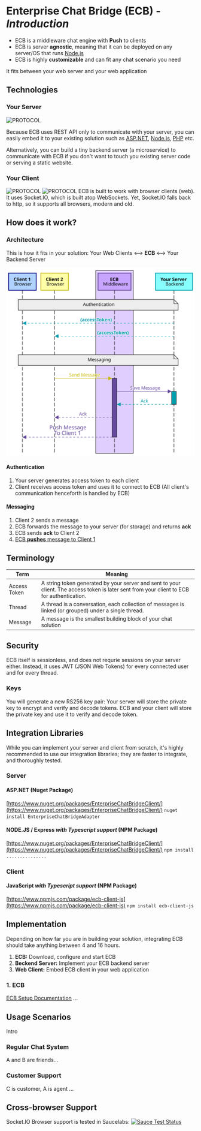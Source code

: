 
#  Enterprise Chat Bridge (ECB) - <em>Introduction</em>
- ECB is a middleware chat engine with **Push** to clients 
- ECB is server **agnostic**, meaning that it can be deployed on any server/OS that runs <ins>Node.js</ins>
- ECB is highly **customizable** and can fit any chat scenario you need

It fits between your web server and your web application

## Technologies
###  Your Server
![PROTOCOL](https://img.shields.io/badge/Protocol-REST%20API-blue.svg)

Because ECB uses REST API only to communicate with your server, you can easily embed it to your existing solution such as <ins>ASP.<span></span>NET</ins>, <ins>Node.js</ins>, <ins>PHP</ins> etc.

Alternatively, you can build a tiny backend server (a microservice) to communicate with ECB if you don't want to touch you existing server code or serving a static website.

###  Your Client
![PROTOCOL](https://img.shields.io/badge/Protocol-REST%20API-blue.svg) ![PROTOCOL](https://img.shields.io/badge/Protocol-WebSockets-orange.svg)
ECB is built to work with browser clients (web). It uses Socket.<span></span>IO, which is built atop WebSockets. Yet, Socket.<span></span>IO falls back to http, so it supports all browsers, modern and old.

##  How does it work?
###  Architecture

This is how it fits in your solution:
Your Web Clients <--> **ECB** <--> Your Backend Server

![Simple Architecture](./imgs/simple-arch.svg)
  

####  Authentication

1. Your server generates access token to each client
2. Client receives access token and uses it to connect to ECB (All client's communication henceforth is handled by ECB)


####  Messaging 

1. Client 2 sends a message
2. ECB forwards the message to your server (for storage) and returns **ack**
3. ECB sends **ack** to Client 2
4. <ins>ECB **pushes** message to Client 1</ins>

##  Terminology

| Term | Meaning |
| - | ------------------------------------------------------------------------------------------------------------------------------------------- |
| Access Token | A string token generated by your server and sent to your client. The access token is later sent from your client to ECB for authentication. |
| Thread | A thread is a conversation, each collection of messages is linked (or grouped) under a single thread. |
| Message | A message is the smallest building block of your chat solution |
 

##  Security

ECB itself is sessionless, and does not requrie sessions on your server either. Instead, it uses JWT (JSON Web Tokens) for every connected user and for every thread.
 

###  Keys
You will generate a new RS256 key pair:
Your server will store the private key to encrypt and verify and decode tokens.
ECB and your client will store the private key and use it to verify and decode token.

##  Integration Libraries

While you can implement your server and client from scratch, it's highly recommended to use our integration libraries; they are faster to integrate, and thoroughly tested.


###  Server  

#### ASP.<span>NET (Nuget Package)
[https://www.nuget.org/packages/EnterpriseChatBridgeClient/](https://www.nuget.org/packages/EnterpriseChatBridgeClient/)
`nuget install EnterpriseChatBridgeAdapter`  

#### NODE.JS / Express *with Typescript support* (NPM Package)
[https://www.nuget.org/packages/EnterpriseChatBridgeClient/](https://www.nuget.org/packages/EnterpriseChatBridgeClient/)
`npm install ...............`
 
###  Client
#### JavaScript *with Typescript support* (NPM Package)
[https://www.npmjs.com/package/ecb-client-js](https://www.npmjs.com/package/ecb-client-js)
`npm install ecb-client-js` 

##  Implementation
Depending on how far you are in building your solution, integrating ECB should take anything between 4 and 16 hours.
  
1. **ECB:** Download, configure and start ECB 
2. **Beckend Server:** Implement your ECB backend server
3. **Web Client:** Embed ECB client in your web application

### 1. ECB
[ECB Setup Documentation](aaaa)
...
 
##  Usage Scenarios 
Intro
### Regular Chat System
A and B are friends...
### Customer Support
C is customer, A is agent ... 

##  Cross-browser Support

Socket.<span></span>IO Browser support is tested in Saucelabs:
[![Sauce Test Status](https://saucelabs.com/browser-matrix/socket.svg)](https://saucelabs.com/u/socket)
